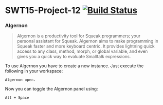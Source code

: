 SWT15-Project-12 [![Build Status](https://travis-ci.org/HPI-SWA-Teaching/SWT15-Project-12.svg)](https://travis-ci.org/HPI-SWA-Teaching/SWT15-Project-12)
===================

### Algernon

>Algernon is a productivity tool for Squeak programmers; your personal assistant for Squeak. Algernon aims to make programming in Squeak faster and more keyboard centric. It provides lightning quick access to any class, method, morph, or global variable, and even gives you a quick way to evaluate Smalltalk expressions. 

To use Algernon you have to create a new instance. Just execute the following in your workspace:

```smalltalk
Algernon open.
```

Now you can toggle the Algernon panel using:

```
Alt + Space
```
